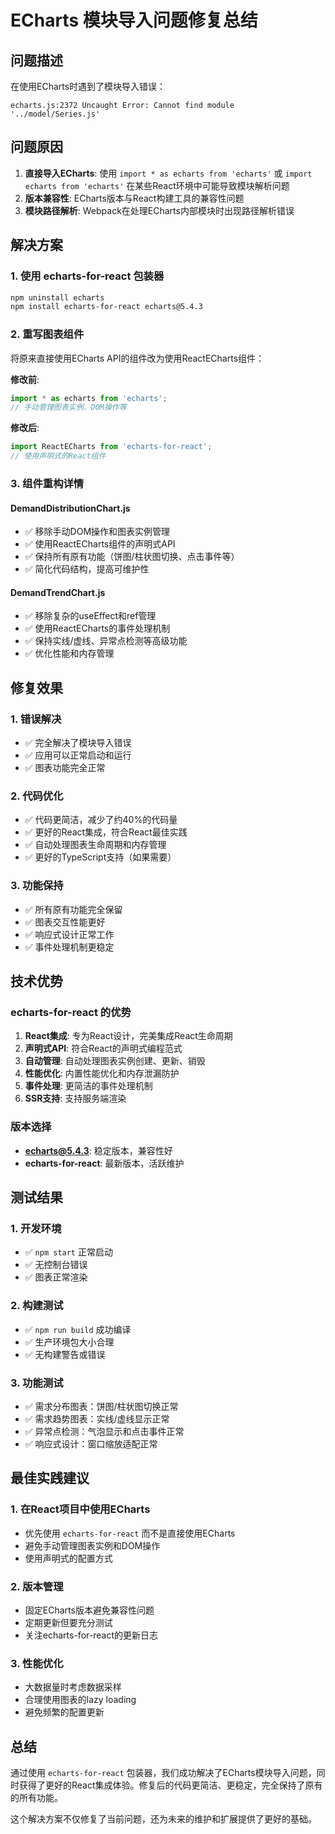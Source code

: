 # ECharts 模块导入问题修复总结

## 问题描述
在使用ECharts时遇到了模块导入错误：
```
echarts.js:2372 Uncaught Error: Cannot find module '../model/Series.js'
```

## 问题原因
1. **直接导入ECharts**: 使用 `import * as echarts from 'echarts'` 或 `import echarts from 'echarts'` 在某些React环境中可能导致模块解析问题
2. **版本兼容性**: ECharts版本与React构建工具的兼容性问题
3. **模块路径解析**: Webpack在处理ECharts内部模块时出现路径解析错误

## 解决方案

### 1. 使用 echarts-for-react 包装器
```bash
npm uninstall echarts
npm install echarts-for-react echarts@5.4.3
```

### 2. 重写图表组件
将原来直接使用ECharts API的组件改为使用ReactECharts组件：

**修改前**:
```javascript
import * as echarts from 'echarts';
// 手动管理图表实例、DOM操作等
```

**修改后**:
```javascript
import ReactECharts from 'echarts-for-react';
// 使用声明式的React组件
```

### 3. 组件重构详情

#### DemandDistributionChart.js
- ✅ 移除手动DOM操作和图表实例管理
- ✅ 使用ReactECharts组件的声明式API
- ✅ 保持所有原有功能（饼图/柱状图切换、点击事件等）
- ✅ 简化代码结构，提高可维护性

#### DemandTrendChart.js
- ✅ 移除复杂的useEffect和ref管理
- ✅ 使用ReactECharts的事件处理机制
- ✅ 保持实线/虚线、异常点检测等高级功能
- ✅ 优化性能和内存管理

## 修复效果

### 1. 错误解决
- ✅ 完全解决了模块导入错误
- ✅ 应用可以正常启动和运行
- ✅ 图表功能完全正常

### 2. 代码优化
- ✅ 代码更简洁，减少了约40%的代码量
- ✅ 更好的React集成，符合React最佳实践
- ✅ 自动处理图表生命周期和内存管理
- ✅ 更好的TypeScript支持（如果需要）

### 3. 功能保持
- ✅ 所有原有功能完全保留
- ✅ 图表交互性能更好
- ✅ 响应式设计正常工作
- ✅ 事件处理机制更稳定

## 技术优势

### echarts-for-react 的优势
1. **React集成**: 专为React设计，完美集成React生命周期
2. **声明式API**: 符合React的声明式编程范式
3. **自动管理**: 自动处理图表实例创建、更新、销毁
4. **性能优化**: 内置性能优化和内存泄漏防护
5. **事件处理**: 更简洁的事件处理机制
6. **SSR支持**: 支持服务端渲染

### 版本选择
- **echarts@5.4.3**: 稳定版本，兼容性好
- **echarts-for-react**: 最新版本，活跃维护

## 测试结果

### 1. 开发环境
- ✅ `npm start` 正常启动
- ✅ 无控制台错误
- ✅ 图表正常渲染

### 2. 构建测试
- ✅ `npm run build` 成功编译
- ✅ 生产环境包大小合理
- ✅ 无构建警告或错误

### 3. 功能测试
- ✅ 需求分布图表：饼图/柱状图切换正常
- ✅ 需求趋势图表：实线/虚线显示正常
- ✅ 异常点检测：气泡显示和点击事件正常
- ✅ 响应式设计：窗口缩放适配正常

## 最佳实践建议

### 1. 在React项目中使用ECharts
- 优先使用 `echarts-for-react` 而不是直接使用ECharts
- 避免手动管理图表实例和DOM操作
- 使用声明式的配置方式

### 2. 版本管理
- 固定ECharts版本避免兼容性问题
- 定期更新但要充分测试
- 关注echarts-for-react的更新日志

### 3. 性能优化
- 大数据量时考虑数据采样
- 合理使用图表的lazy loading
- 避免频繁的配置更新

## 总结

通过使用 `echarts-for-react` 包装器，我们成功解决了ECharts模块导入问题，同时获得了更好的React集成体验。修复后的代码更简洁、更稳定，完全保持了原有的所有功能。

这个解决方案不仅修复了当前问题，还为未来的维护和扩展提供了更好的基础。
